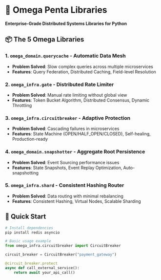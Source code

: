 # 🚀 Omega Penta Libraries

**Enterprise-Grade Distributed Systems Libraries for Python**

## 📦 The 5 Omega Libraries

### 1. `omega_domain.querycache` - Automatic Data Mesh
- **Problem Solved**: Slow complex queries across multiple microservices
- **Features**: Query Federation, Distributed Caching, Field-level Resolution

### 2. `omega_infra.gate` - Distributed Rate Limiter  
- **Problem Solved**: Manual rate limiting without global view
- **Features**: Token Bucket Algorithm, Distributed Consensus, Dynamic Throttling

### 3. `omega_infra.circuitbreaker` - Adaptive Protection
- **Problem Solved**: Cascading failures in microservices
- **Features**: State Machine (OPEN/HALF_OPEN/CLOSED), Self-healing, Production-ready

### 4. `omega_domain.snapshotter` - Aggregate Root Persistence
- **Problem Solved**: Event Sourcing performance issues
- **Features**: State Snapshots, Event Replay Optimization, Auto-snapshotting

### 5. `omega_infra.shard` - Consistent Hashing Router
- **Problem Solved**: Data routing with minimal rebalancing
- **Features**: Consistent Hashing, Virtual Nodes, Scalable Sharding

## 🚀 Quick Start

```python
# Install dependencies
pip install redis asyncio

# Basic usage example
from omega_infra.circuitbreaker import CircuitBreaker

circuit_breaker = CircuitBreaker("payment_gateway")

@circuit_breaker.protect
async def call_external_service():
    return await your_api_call()
